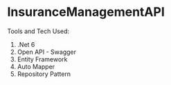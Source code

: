 # InsuranceManagementAPI
Tools and Tech Used: 
1. .Net 6
2. Open API - Swagger
3. Entity Framework
4. Auto Mapper
5. Repository Pattern
